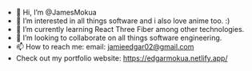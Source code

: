 - 👋 Hi, I’m @JamesMokua
- 👀 I’m interested in all things software and i also love anime too. :)
- 🌱 I’m currently learning React Three Fiber among other technologies.
- 💞️ I’m looking to collaborate on all things software engineering.
- 📫 How to reach me: email: jamieedgar02@gmail.com
- Check out my portfolio website: https://edgarmokua.netlify.app/

<!---
JamesMokua/JamesMokua is a ✨ special ✨ repository because its `README.md` (this file) appears on your GitHub profile.
You can click the Preview link to take a look at your changes.
--->
